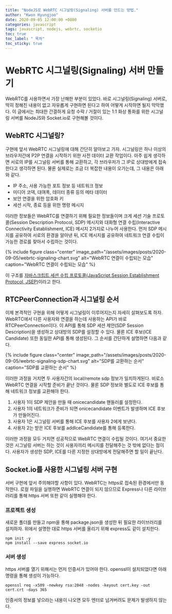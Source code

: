 ```yaml
---
title: "NodeJS로 WebRTC 시그널링(Signaling) 서버를 만드는 방법."
author: "Kwon Hyungjoo"
date: 2020-09-05 12:00:00 +0800
categories: javascript
tags: javascript, nodejs, webrtc, socketio
toc: true
toc_label: " 목차"
toc_sticky: true
---
```

# WebRTC 시그널링(Signaling) 서버 만들기

WebRTC를 사용하면서 가장 난해한 부분이 있었다. 바로 시그널링(Signaling) 서버로, 딱히 정해진 내용이 없고 자유롭게 구현하면 된다고 하여 어떻게 시작하면 될지 막막했다. 이 글에서는 최대한 간결하게 요청 수락 / 거절이 있는 1:1 화상 통화를 위한 시그널링 서버를 NodeJS와 Socket.io로 구현해볼 것이다.

## WebRTC 시그널링?

구현에 앞서 WebRTC 시그널링에 대해 간단히 알아보고 가자. 시그널링은 하나 이상의 브라우저간에 P2P 연결을 시작하기 위한 사전 데이터 교환 작업이다. 아주 쉽게 생각하면 서로의 IP를 시그널링 서버를 통해 교환하고, 각 브라우저가 그 IP로 상대방에게 접속한다고 생각하면 된다. 물론 실제로는 조금 더 복잡한 내용이 오가는데, 그 내용은 아래와 같다.

- IP 주소, 사용 가능한 포트 정보 등 네트워크 정보
- 미디어 코덱, 대여폭, 데이터 종류 등의 메타 데이터
- 보안 연결을 위한 암호화 키
- 세션 시작, 종료 등을 위한 명령 메시지

이러한 정보들은 WebRTC를 연결하기 위해 필요한 정보들이며 크게 세션 기술 프로토콜(Session Description Protocol, SDP) 메시지와 대화형 연결 수립(Interactive Connectivity Establishment, ICE) 메시지 2가지로 나누어 사용한다. 먼저 SDP 메시지를 공유하여 서로의 환경을 알아낸 뒤, ICE 메시지를 공유하여 네트워크 연결 수립이 가능한 경로를 찾아서 수립하는 것이다.

{% include figure class="center" image_path="/assets/images/posts/2020-09-05/webrtc-signaling-chart.svg" alt="WebRTC 연결이 수립되는 모습" caption="WebRTC 연결이 수립되는 모습" %}

이 구조를 [자바스크립트 세션 수립 프로토콜(JavaScript Session Establishment Protocol, JSEP)](http://tools.ietf.org/html/draft-ietf-rtcweb-jsep-03#section-1.1)이라고 한다.

## RTCPeerConnection과 시그널링 순서

이제 본격적인 구현을 위해 어떻게 시그널링이 이루어지는지 자세히 살펴보도록 하자. WebRTC에서 다른 사용자와 연결을 하는데 사용하는 API가 바로 RTCPeerConnection이다. 이 API를 통해 SDP 세션 제안(SDP Session Description)을 생성하고 상대방의 SDP를 설정할 수 있다. 물론 ICE 후보(ICE Candidate) 또한 동일한 API를 통해 생성된다. 그 순서를 간단하게 설명하면 다음과 같다.

{% include figure class="center" image_path="/assets/images/posts/2020-09-05/webrtc-signaling-sdp-chart.svg" alt="SDP를 교환하는 순서" caption="SDP를 교환하는 순서" %}

이러한 과정을 거치면 두 사용자간의 local/remote sdp 정보가 일치하게된다. 비로소 WebRTC 연결을 시작할 준비가 끝난 것이다. 물론 SDP 정보와 별도로 ICE 후보를 통해 네트워크 정보를 교환해야 한다.

1. 사용자 1이 SDP 제안을 만들 때 onicecandidate 핸들러를 설정한다.
2. 사용자 1의 네트워크가 준비가 되면 onicecandidate 이벤트가 발생하며 ICE 후보가 만들어진다.
3. 사용자 1은 시그널링 서버를 통해 ICE 후보를 사용자 2에게 보낸다.
4. 사용자 2는 받은 ICE 후보를 addIceCandidate를 통해 등록한다.

이러한 과정을 모두 거치면 성공적으로 WebRTC 연결이 수립될 것이다. 여기서 중요한 것은 시그널링 서버는 하는 것이 사용자끼리 메시지를 전달해주는 것 밖에 없다는 점이다. 사용자가 생성한 SDP, ICE를 다른 지정한 상대방에게 전달해주면 할 일이 끝난다.

## Socket.io를 사용한 시그널링 서버 구현

서버 구현에 앞서 주의해야할 사항이 있다. WebRTC는 https로 접속된 환경에서만 동작한다. 로컬 파일을 실행하면 WebRTC 연결이 되지 않으므로 Express나 다른 라이브러리를 통해 https 서버 또한 같이 실행해야 한다.

### 프로젝트 생성

새로운 폴더를 만들고 npm을 통해 package.json을 생성한 뒤 필요한 라이브러리를 설치하자. 위에서 설명한 대로 https 서버를 올리기 위해 express도 같이 설치한다.

```console
npm init -y
npm install --save express socket.io
```

### 서버 생성

https 서버를 열기 위해서는 먼저 인증서가 있어야 한다. openssl이 설치되었다면 아래 명령을 통해 생성이 가능하다.

```console
openssl req -x509 -newkey rsa:2048 -nodes -keyout cert.key -out cert.crt -days 365
```

인증서의 정보를 넣으라는 내용이 나오면 모두 엔터로 넘겨버려도 문제가 발생하지 않는다.